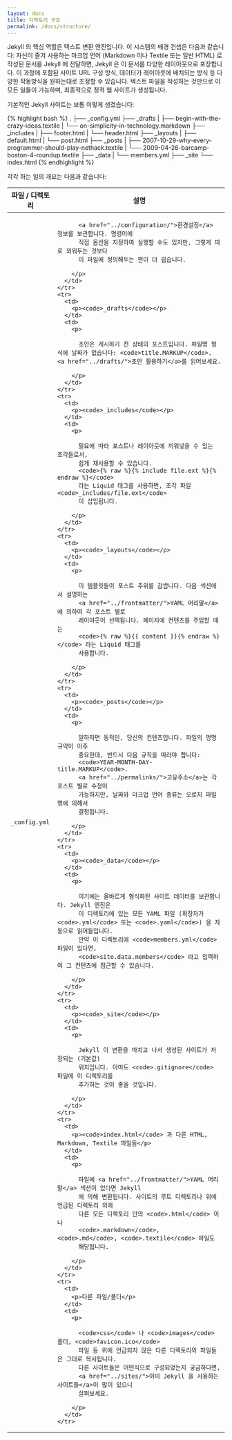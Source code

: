 ```yaml
---
layout: docs
title: 디렉토리 구조
permalink: /docs/structure/
---
```


Jekyll 의 핵심 역할은 텍스트 변환 엔진입니다. 이 시스템의 배경 컨셉은 다음과
같습니다: 자신이 즐겨 사용하는 마크업 언어 (Markdown 이나 Textile 또는 일반
HTML) 로 작성된 문서를 Jekyll 에 전달하면, Jekyll 은 이 문서를 다양한
레이아웃으로 포장합니다. 이 과정에 포함된 사이트 URL 구성 방식, 데이터가
레이아웃에 배치되는 방식 등 다양한 작동방식을 원하는대로 조정할 수 있습니다.
텍스트 파일을 작성하는 것만으로 이 모든 일들이 가능하며, 최종적으로 정적 웹
사이트가 생성됩니다.

기본적인 Jekyll 사이트는 보통 이렇게 생겼습니다:

{% highlight bash %}
.
├── _config.yml
├── _drafts
|   ├── begin-with-the-crazy-ideas.textile
|   └── on-simplicity-in-technology.markdown
├── _includes
|   ├── footer.html
|   └── header.html
├── _layouts
|   ├── default.html
|   └── post.html
├── _posts
|   ├── 2007-10-29-why-every-programmer-should-play-nethack.textile
|   └── 2009-04-26-barcamp-boston-4-roundup.textile
├── _data
|   └── members.yml
├── _site
└── index.html
{% endhighlight %}

각각 하는 일의 개요는 다음과 같습니다:

<div class="mobile-side-scroller">
<table>
  <thead>
    <tr>
      <th>파일 / 디렉토리</th>
      <th>설명</th>
    </tr>
  </thead>
  <tbody>
    <tr>
      <td>
        <p><code>_config.yml</code></p>
      </td>
      <td>
        <p>

          <a href="../configuration/">환경설정</a> 정보를 보관합니다. 명령어에
          직접 옵션을 지정하여 실행할 수도 있지만, 그렇게 따로 외워두는 것보다
          이 파일에 정의해두는 편이 더 쉽습니다.

        </p>
      </td>
    </tr>
    <tr>
      <td>
        <p><code>_drafts</code></p>
      </td>
      <td>
        <p>

          초안은 게시하기 전 상태의 포스트입니다. 파일명 형식에 날짜가 없습니다: <code>title.MARKUP</code>. <a href="../drafts/">초안 활용하기</a>를 읽어보세요.

        </p>
      </td>
    </tr>
    <tr>
      <td>
        <p><code>_includes</code></p>
      </td>
      <td>
        <p>

          필요에 따라 포스트나 레이아웃에 끼워넣을 수 있는 조각들로서,
          쉽게 재사용할 수 있습니다.
          <code>{% raw %}{% include file.ext %}{% endraw %}</code>
          라는 Liquid 태그를 사용하면, 조각 파일 <code>_includes/file.ext</code>
          이 삽입됩니다.

        </p>
      </td>
    </tr>
    <tr>
      <td>
        <p><code>_layouts</code></p>
      </td>
      <td>
        <p>

          이 템플릿들이 포스트 주위를 감쌉니다. 다음 섹션에서 설명하는
          <a href="../frontmatter/">YAML 머리말</a>에 의하여 각 포스트 별로
          레이아웃이 선택됩니다. 페이지에 컨텐츠를 주입할 때는
          <code>{% raw %}{{ content }}{% endraw %}</code> 라는 Liquid 태그를
          사용합니다.

        </p>
      </td>
    </tr>
    <tr>
      <td>
        <p><code>_posts</code></p>
      </td>
      <td>
        <p>

          말하자면 동적인, 당신의 컨텐츠입니다. 파일의 명명 규약이 아주
          중요한데, 반드시 다음 규칙을 따라야 합니다:
          <code>YEAR-MONTH-DAY-title.MARKUP</code>.
          <a href="../permalinks/">고유주소</a>는 각 포스트 별로 수정이
          가능하지만, 날짜와 마크업 언어 종류는 오로지 파일명에 의해서
          결정됩니다.

        </p>
      </td>
    </tr>
    <tr>
      <td>
        <p><code>_data</code></p>
      </td>
      <td>
        <p>

          여기에는 올바르게 형식화된 사이트 데이터를 보관합니다. Jekyll 엔진은
          이 디렉토리에 있는 모든 YAML 파일 (확장자가 <code>.yml</code> 또는 <code>.yaml</code>) 을 자동으로 읽어들입니다.
          만약 이 디렉토리에 <code>members.yml</code> 파일이 있다면,
          <code>site.data.members</code> 라고 입력하여 그 컨텐츠에 접근할 수 있습니다.

        </p>
      </td>
    </tr>
    <tr>
      <td>
        <p><code>_site</code></p>
      </td>
      <td>
        <p>

          Jekyll 이 변환을 마치고 나서 생성된 사이트가 저장되는 (기본값)
          위치입니다. 아마도 <code>.gitignore</code> 파일에 이 디렉토리를
          추가하는 것이 좋을 것입니다.

        </p>
      </td>
    </tr>
    <tr>
      <td>
        <p><code>index.html</code> 과 다른 HTML, Markdown, Textile 파일들</p>
      </td>
      <td>
        <p>

          파일에 <a href="../frontmatter/">YAML 머리말</a> 섹션이 있다면 Jekyll
          에 의해 변환됩니다. 사이트의 루트 디렉토리나 위에 언급된 디렉토리 외에
          다른 모든 디렉토리 안의 <code>.html</code> 이나
          <code>.markdown</code>, <code>.md</code>, <code>.textile</code> 파일도
          해당됩니다.

        </p>
      </td>
    </tr>
    <tr>
      <td>
        <p>다른 파일/폴더</p>
      </td>
      <td>
        <p>

          <code>css</code> 나 <code>images</code> 폴더, <code>favicon.ico</code>
          파일 등 위에 언급되지 않은 다른 디렉토리와 파일들은 그대로 복사됩니다.
          다른 사이트들은 어떤식으로 구성되었는지 궁금하다면,
          <a href="../sites/">이미 Jekyll 을 사용하는 사이트들</a>이 많이 있으니
          살펴보세요.

        </p>
      </td>
    </tr>
  </tbody>
</table>
</div>
